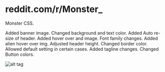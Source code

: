 # reddit.com/r/Monster_
Monster CSS.

Added banner image.
Changed background and text color.
Added Auto re-size of header.
Added hover over and image.
Font family changes.
Added alien hover over img.
Adjusted header height.
Changed border color.
Allowed default setting in certain cases.
Added tagline changes.
Changed Button colors.


![alt tag](blob:https://drive.google.com/d20435cb-da41-43ca-953e-9813c23e2cd1)

